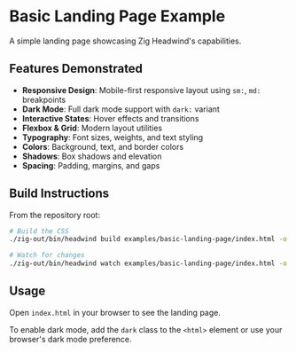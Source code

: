# Basic Landing Page Example

A simple landing page showcasing Zig Headwind's capabilities.

## Features Demonstrated

- **Responsive Design**: Mobile-first responsive layout using `sm:`, `md:` breakpoints
- **Dark Mode**: Full dark mode support with `dark:` variant
- **Interactive States**: Hover effects and transitions
- **Flexbox & Grid**: Modern layout utilities
- **Typography**: Font sizes, weights, and text styling
- **Colors**: Background, text, and border colors
- **Shadows**: Box shadows and elevation
- **Spacing**: Padding, margins, and gaps

## Build Instructions

From the repository root:

```bash
# Build the CSS
./zig-out/bin/headwind build examples/basic-landing-page/index.html -o examples/basic-landing-page/styles.css

# Watch for changes
./zig-out/bin/headwind watch examples/basic-landing-page/index.html -o examples/basic-landing-page/styles.css
```

## Usage

Open `index.html` in your browser to see the landing page.

To enable dark mode, add the `dark` class to the `<html>` element or use your browser's dark mode preference.
